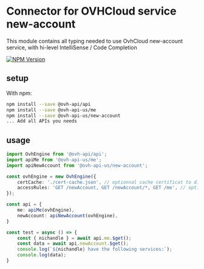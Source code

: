 # Connector for OVHCloud service new-account

This module contains all typing needed to use OvhCloud new-account service, with hi-level IntelliSense / Code Completion

[![NPM Version](https://img.shields.io/npm/v/@ovh-api-us/new-account.svg?style=flat)](https://www.npmjs.org/package/@ovh-api-us/new-account)

## setup

With npm:
````bash
npm install --save @ovh-api/api
npm install --save @ovh-api-us/me
npm install --save @ovh-api-us/new-account
... Add all APIs you needs
````

## usage

````typescript
import OvhEngine from '@ovh-api/api';
import apiMe from '@ovh-api-us/me';
import apiNewAccount from '@ovh-api-us/new-account';

const ovhEngine = new OvhEngine({ 
    certCache: './cert-cache.json', // optionnal cache certificat to disk
    accessRules: 'GET /newAccount, GET /newAccount/*, GET /me', // optionnal limit the requested privileges.
});

const api = {
    me: apiMe(ovhEngine),
    newAccount: apiNewAccount(ovhEngine),
}

const test = async () => {
    const { nichandle } = await api.me.$get();
    const data = await api.newAccount.$get();
    console.log(`${nichandle} have the following services:`);
    console.log(data);
}

````